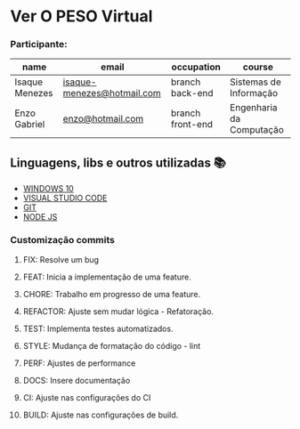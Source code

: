 # Ver O PESO Virtual

### Participante: 
|name | email | occupation | course |
| -------- | -------- | -------- |-------- | 
|Isaque Menezes| isaque-menezes@hotmail.com| branch back-end| Sistemas de Informação|
|Enzo Gabriel| enzo@hotmail.com| branch front-end| Engenharia da Computação|

## Linguagens, libs e outros utilizadas :books:
- [WINDOWS 10](https://www.microsoft.com/pt-br/windows/)
- [VISUAL STUDIO CODE](https://code.visualstudio.com)
- [GIT](https://git-scm.com)
- [NODE JS](https://nodejs.org/en/)

### Customização commits 

1. FIX: Resolve um bug

2. FEAT: Inicia a implementação de uma feature.

3. CHORE: Trabalho em progresso de uma feature.

4. REFACTOR: Ajuste sem mudar lógica - Refatoração.

5. TEST: Implementa testes automatizados.

6. STYLE: Mudança de formatação do código - lint

7. PERF: Ajustes de performance

8. DOCS: Insere documentação

9. CI: Ajuste nas configurações do CI

10. BUILD: Ajuste nas configurações de build.
